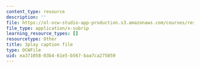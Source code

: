 ```yaml
---
content_type: resource
description: ''
file: https://ol-ocw-studio-app-production.s3.amazonaws.com/courses/res-8-007-cosmic-origin-of-the-chemical-elements-fall-2019/ea37105803b461e5b567baa7ca275859_8FtCg_bbdW0.srt
file_type: application/x-subrip
learning_resource_types: []
resourcetype: Other
title: 3play caption file
type: OCWFile
uid: ea371058-03b4-61e5-b567-baa7ca275859
---
```

